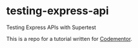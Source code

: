 # testing-express-api

Testing Express APIs with Supertest

This is a repo for a tutorial written for [Codementor].

[Codementor]: https://www.codementor.io
